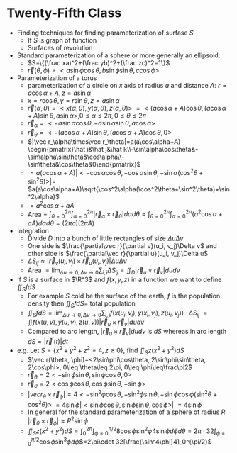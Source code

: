 # Twenty-Fifth Class
* Finding techniques for finding parameterization of surfase $S$
  * If $S$ is graph of function
  * Surfaces of revolution
* Standard parameterization of a sphere or more generally an ellipsoid: 
  * $S=\{(\frac xa)^2+(\frac yb)^2+(\frac zc)^2=1\}$
  * $\vec r(\theta, \phi)=<a\sin\phi\cos\theta, b\sin\phi\sin\theta, c\cos\phi>$
* Parameterization of a torus
  * parameterization of a circle on $x$ axis of radius $a$ and distance $A$: $r=a\cos\alpha+A, z=a\sin\alpha$
  * $x=r\cos\theta, y=r\sin\theta, z=a\sin\alpha$
  * $\vec r(\alpha, \theta)=<x(\alpha, \theta), y(\alpha, \theta), z(\alpha, \theta)>$ $=<(a\cos\alpha+A)\cos\theta, (a\cos\alpha+A)\sin\theta, a\sin\alpha>, 0\leq\alpha\leq2\pi, 0\leq\theta\leq 2\pi$
  * $\vec r_\alpha=<-a\sin\alpha\cos\theta, -a\sin\alpha\sin\theta, a\cos\alpha>$
  * $\vec r_\theta=<-(a\cos\alpha+A)\sin\theta, (a\cos\alpha+A)\cos\theta, 0>$
  * $|\vec r_\alpha\times\vec r_\theta|=a(a\cos\alpha+A) \begin{pmatrix}\hat i&\hat j&\hat k\\-\sin\alpha\cos\theta&-\sin\alpha\sin\theta&\cos\alpha\\-\sin\theta&\cos\theta&0\end{pmatrix}$
  * $=a(a\cos\alpha+A)|<-\cos\alpha\cos\theta, -\cos\alpha\sin\theta, -\sin\alpha(\cos^2\theta+\sin^2\theta)>|=$ $a(a\cos\alpha+A)\sqrt{\cos^2\alpha(\cos^2\theta+\sin^2\theta)+\sin^2\alpha}$
  * $=a^2\cos\alpha+aA$
  * Area = $\int_{\theta=0}^{2\pi}\int_{\alpha = 0}^{2\pi}|\vec r_\alpha\times\vec r_\theta|d\alpha d\theta=\int_{\theta=0}^{2\pi}\int_{\alpha = 0}^{2\pi}(a^2\cos\alpha+aA)d\alpha d\theta=(2\pi a)(2\pi A)$
* Integration
  * Divide $D$ into a bunch of little rectangles of size $\Delta u\Delta v$
  * One side is $\frac{\partial\vec r}{\partial v}(u_i, v_j)\Delta v$ and other side is $\frac{\partial\vec r}{\partial u}(u_i, v_j)\Delta u$
  * $\Delta S_{ij}\approx|\vec r_v(u_i, v_j)\times\vec r_u(u_i, v_j)|\Delta u\Delta v$
  * Area $=\lim_{\Delta u\to0, \Delta v\to0}\sum_{i, j}\Delta S_{ij}=\iint_D|\vec r_u\times\vec r_v|dudv$
* If $S$ is a surface in $\R^3$ and $f(x, y, z)$ in a function we want to define $\iint_S fdS$
  * For example $S$ cold be the surface of the earth, $f$ is the population density then $\iint_S fdS=$ total population
  * $\iint_S fdS=\lim_{\Delta u\to0, \Delta v\to0}\sum_{i, j} f(x(u_i, v_i), y(x_i, v_j), z(u_i, v_j))\cdot \Delta S_{ij}$ $=\iint f(x(u, v), y(u, v), z(u, v))|\vec r_u\times\vec r_v|du dv$
  * Compared to arc length, $|\vec r_u\times\vec r_v|dudv$ is $dS$ whereas in arc length $dS=|\vec r^\prime(t)|dt$
* e.g. Let $S=\{x^2+y^2+z^2=4, z\geq 0\}$, find $\iint_S z(x^2+y^2) dS$
  * $\vec r(\theta, \phi)=<2\sin\phi\cos\theta, 2\sin\phi\sin\theta, 2\cos\phi>, 0\leq \theta\leq 2\pi, 0\leq \phi\leq\frac\pi2$
  * $\vec r_\theta=2<-\sin\phi\sin\theta, \sin\phi\cos\theta, 0>$
  * $\vec r_\theta=2<\cos\phi\cos\theta, \cos\phi\sin\theta, -\sin\phi>$
  * $|vec r_\theta\times\vec r_\phi|=4<-\sin^2\phi\cos\theta, -\sin^2\phi\sin\theta, -\sin\phi\cos\phi(\sin^2\theta+\cos^2\theta)>$ $=4\sin\phi|<\sin\phi\cos\theta, \sin\phi\sin\theta, \cos\phi>|$ $=4\sin\phi$
  * In general for the standard parameterization of a sphere of radius $R$ $|\vec r_\theta\times\vec r_\phi|=R^2\sin\phi$
  * $\iint_S z(x^2+y^2)dS=\int_0^{2\pi}\int_{\phi=0}^{\pi/2}8\cos\phi\sin^2\phi 4\sin\phi d\phi d\theta=2\pi\cdot 32\int_{\phi=0}^{\pi/2}\cos\phi\sin^3\phi d\phi$$=2\pi\cdot 32[\frac{\sin^4\phi}4]_0^{\pi/2}$